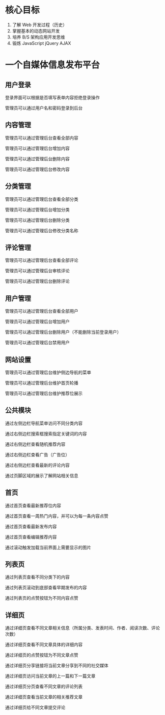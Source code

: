 # 核心目标
1. 了解 Web 开发过程（历史）
2. 掌握基本的动态网站开发
3. 培养 B/S 架构应用开发思维
4. 锻炼 JavaScript jQuery AJAX

 
# 一个自媒体信息发布平台

## 用户登录

登录界面可以根据是否填写表单内容拒绝登录操作

管理员可以通过用户名和密码登录到后台

## 内容管理

管理员可以通过管理后台查看全部内容

管理员可以通过管理后台增加内容

管理员可以通过管理后台删除内容

管理员可以通过管理后台修改内容

## 分类管理

管理员可以通过管理后台查看全部分类

管理员可以通过管理后台增加分类

管理员可以通过管理后台删除分类

管理员可以通过管理后台修改分类名称

## 评论管理

管理员可以通过管理后台查看全部评论

管理员可以通过管理后台审核评论

管理员可以通过管理后台删除评论

## 用户管理

管理员可以通过管理后台查看全部用户

管理员可以通过管理后台增加用户

管理员可以通过管理后台删除用户（不能删除当前登录用户）

管理员可以通过管理后台禁用用户

## 网站设置

管理员可以通过管理后台维护侧边导航的菜单

管理员可以通过管理后台维护首页轮播

管理员可以通过管理后台维护推荐位展示

## 公共模块

通过左侧边栏导航菜单访问不同分类内容

通过右侧边栏搜索框搜索指定关键词的内容

通过右侧边栏查看随机推荐内容

通过右侧边栏查看广告（广告位）

通过右侧边栏查看最新的评论内容

通过页脚区域的展示了解网站相关信息

## 首页

通过首页查看最新推荐位内容

通过首页查看一周热门内容，并可以为每一条内容点赞

通过首页查看最新发布内容

通过首页查看编辑推荐内容

通过滚动触发加载当前界面上需要显示的图片

## 列表页

通过列表页查看不同分类下的内容

通过列表页滚动到底部查看早期发布的内容

通过列表页的点赞按钮为不同内容点赞

## 详细页

通过详细页查看不同文章相关信息（所属分类、发表时间、作者、阅读次数、评论次数）

通过详细页查看不同文章具体的详细内容

通过详细页的点赞按钮为不同文章点赞

通过详细页分享链接将当前文章分享到不同的社交媒体

通过详细页访问当前文章的上一篇和下一篇文章

通过详细页分页查看不同文章的评论列表

通过详细页查看当前文章的相关推荐文章

通过详细页给不同文章提交评论

